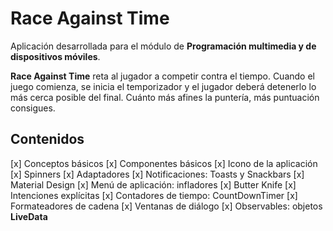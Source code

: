 # Race Against Time
Aplicación desarrollada para el módulo de **Programación multimedia y de dispositivos móviles**. 

**Race Against Time** reta al jugador a competir contra el tiempo. Cuando el juego comienza, se inicia el temporizador y el jugador deberá detenerlo lo más cerca posible del final. Cuánto más afines la puntería, más puntuación consigues.


## Contenidos

[x] Conceptos básicos
[x] Componentes básicos
[x] Icono de la aplicación
[x] Spinners
[x] Adaptadores
[x] Notificaciones: Toasts y Snackbars
[x] Material Design
[x] Menú de aplicación: infladores
[x] Butter Knife
[x] Intenciones explícitas 
[x] Contadores de tiempo: CountDownTimer
[x] Formateadores de cadena
[x] Ventanas de diálogo
[x] Observables: objetos **LiveData**
